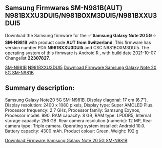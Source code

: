 <h2>Samsung Firmwares SM-N981B(AUT) N981BXXU3DUI5/N981BOXM3DUI5/N981BXXU3DUI5</h2>
Download the Samsung firmware for the ✅ <strong>Samsung Galaxy Note 20 5G </strong> ⭐ <strong>SM-N981B</strong> with product code <strong>AUT</strong> <strong> from Switzerland</strong>. This firmware has version number PDA <strong>N981BXXU3DUI5</strong> and CSC N981BOXM3DUI5. The operating system of this firmware is Android R , with build date 2021-10-07. Changelist <strong>22307827</strong>.


[SM-N981B](https://samfirm.shop/samsung/model/SM-N981B)
[N981BXXU3DUI5](https://samfirm.shop/samsung/pda/N981BXXU3DUI5)
[Download Firmware Samsung Galaxy Note 20 5G SM-N981B](https://samfirm.shop/samsung/firmware/463383)
<h2>Summary description:</h2>
<p>Samsung Galaxy Note20 5G SM-N981B. Display diagonal: 17 cm (6.7"), Display resolution: 2400 x 1080 pixels, Display type: Super AMOLED Plus. Processor frequency: 2.7 GHz, Processor family: Samsung Exynos, Processor model: 990. RAM capacity: 8 GB, RAM type: LPDDR5, Internal storage capacity: 256 GB. Rear camera resolution (numeric): 12 MP, Rear camera type: Triple camera. Operating system installed: Android 10.0. Battery capacity: 4300 mAh. Product colour: Green. Weight: 192 g</p>


[Download Firmware Samsung Galaxy Note 20 5G SM-N981B](https://samfirm.shop/samsung/firmware/463383)
